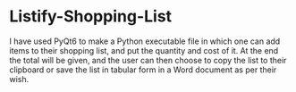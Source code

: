 # Listify-Shopping-List
I have used PyQt6 to make a Python executable file in which one can add items to their shopping list, and put the quantity and cost of it.
At the end the total will be given, and the user can then choose to copy the list to their clipboard or save the list in tabular form in a Word document as per their wish.
